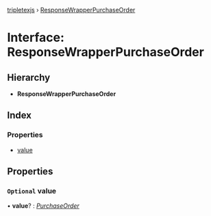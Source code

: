 [tripletexjs](../README.md) › [ResponseWrapperPurchaseOrder](responsewrapperpurchaseorder.md)

# Interface: ResponseWrapperPurchaseOrder

## Hierarchy

* **ResponseWrapperPurchaseOrder**

## Index

### Properties

* [value](responsewrapperpurchaseorder.md#optional-value)

## Properties

### `Optional` value

• **value**? : *[PurchaseOrder](../modules/purchaseorder.md)*
